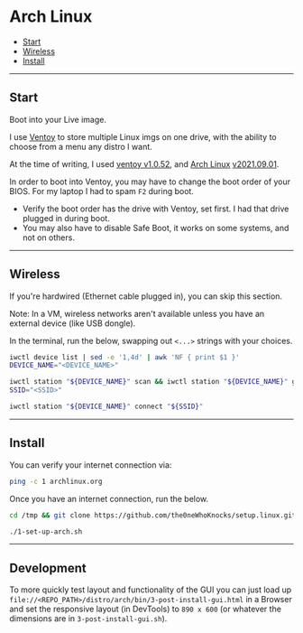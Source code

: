 # Arch Linux

- [Start](#start)
- [Wireless](#wireless)
- [Install](#install)

---

## Start

Boot into your Live image.

I use [Ventoy](https://github.com/ventoy/Ventoy/releases) to store multiple Linux imgs on one drive, with the ability to choose from a menu any distro I want.

At the time of writing, I used [ventoy v1.0.52](https://github.com/ventoy/Ventoy/releases/tag/v1.0.52), and [Arch Linux](https://archlinux.org/releng/releases/) [v2021.09.01](https://archlinux.org/releng/releases/2021.09.01/).

In order to boot into Ventoy, you may have to change the boot order of your BIOS. For my laptop I had to spam `F2` during boot.
- Verify the boot order has the drive with Ventoy, set first. I had that drive plugged in during boot.
- You may also have to disable Safe Boot, it works on some systems, and not on others.

---

## Wireless

If you're hardwired (Ethernet cable plugged in), you can skip this section.

Note: In a VM, wireless networks aren't available unless you have an external
device (like USB dongle).

In the terminal, run the below, swapping out `<...>` strings with your choices.
```sh
iwctl device list | sed -e '1,4d' | awk 'NF { print $1 }'
DEVICE_NAME="<DEVICE_NAME>"

iwctl station "${DEVICE_NAME}" scan && iwctl station "${DEVICE_NAME}" get-networks | sed -e '1,4d' | awk 'NF { print $1 }'
SSID="<SSID>"

iwctl station "${DEVICE_NAME}" connect "${SSID}"
```

---

## Install

You can verify your internet connection via:
```sh
ping -c 1 archlinux.org
```

Once you have an internet connection, run the below.
```sh
cd /tmp && git clone https://github.com/the0neWhoKnocks/setup.linux.git && cd setup.linux/distro/arch/bin

./1-set-up-arch.sh
```

---

## Development

To more quickly test layout and functionality of the GUI you can just load up `file://<REPO_PATH>/distro/arch/bin/3-post-install-gui.html` in a Browser and set the responsive layout (in DevTools) to `890 x 600` (or whatever the dimensions are in `3-post-install-gui.sh`).
